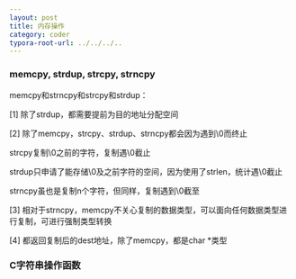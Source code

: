 ```yaml
---
layout: post
title: 内存操作
category: coder
typora-root-url: ../../../..
---
```


### memcpy, strdup, strcpy, strncpy

memcpy和strncpy和strcpy和strdup：

[1] 除了strdup，都需要提前为目的地址分配空间

[2] 除了memcpy，strcpy、strdup、strncpy都会因为遇到\0而终止

strcpy复制\0之前的字符，复制遇\0截止

strdup只申请了能存储\0及之前字符的空间，因为使用了strlen，统计遇\0截止

strncpy虽也是复制n个字符，但同样，复制遇到\0截至

[3] 相对于strncpy，memcpy不关心复制的数据类型，可以面向任何数据类型进行复制，可进行强制类型转换

[4] 都返回复制后的dest地址，除了memcpy，都是char *类型

### C字符串操作函数


